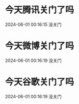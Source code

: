 # 今天腾讯关门了吗

2024-06-01 00:16:15 没关门

# 今天微博关门了吗

2024-06-01 00:16:19 没关门

# 今天谷歌关门了吗

2024-06-01 00:16:19 没关门

